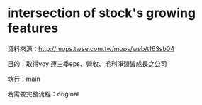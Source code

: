 # intersection of stock's growing features


資料來源：http://mops.twse.com.tw/mops/web/t163sb04

目的：取得yoy 連三季eps、營收、毛利淨額皆成長之公司 

執行：main

若需要完整流程：original
